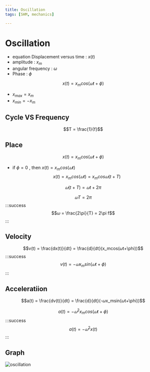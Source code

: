 ```yaml
---
title: Oscillation
tags: [SHM, mechanics]

---
```


# Oscillation
* equation Displacement versus time : $x(t)$
* amplitude : $x_m$
* angular frequency : $\omega$
* Phase : $\phi$

$$x(t) = x_mcos(𝜔t+\phi)$$

* $x_{max} = x_m$
* $x_{min} = -x_m$
## Cycle VS Frequency
$$T = \frac{1}{f}$$
## Place
$$x(t) = x_mcos(𝜔t+\phi)$$
* if $\phi = 0$ , then $x(t) = x_mcos(𝜔t)$
$$x(t) = x_mcos(𝜔t) = x_mcos𝜔(t+T)$$

$$𝜔(t+T) = 𝜔t+2\pi$$

$$𝜔T = 2\pi$$
:::success
$$𝜔 = \frac{2\pi}{T} = 2\pi f$$
:::
## Velocity
$$v(t) = \frac{dx(t)}{dt} = \frac{d}{dt}(x_mcos(𝜔t+\phi))$$
:::success
$$v(t) = -𝜔x_msin(𝜔t+\phi)$$
:::
## Acceleratiion
$$a(t) = \frac{dv(t)}{dt} = \frac{d}{dt}(-𝜔x_msin(𝜔t+\phi))$$

$$a(t) = -𝜔^2x_mcos(𝜔t+\phi)$$
:::success
$$a(t) = -𝜔^2x(t)$$
:::
## Graph
![oscillation](https://hackmd.io/_uploads/HJDvnXnSJe.png)

